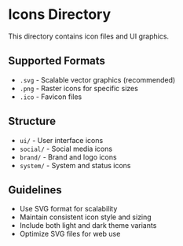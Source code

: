 # Icons Directory

This directory contains icon files and UI graphics.

## Supported Formats
- `.svg` - Scalable vector graphics (recommended)
- `.png` - Raster icons for specific sizes
- `.ico` - Favicon files

## Structure
- `ui/` - User interface icons
- `social/` - Social media icons
- `brand/` - Brand and logo icons
- `system/` - System and status icons

## Guidelines
- Use SVG format for scalability
- Maintain consistent icon style and sizing
- Include both light and dark theme variants
- Optimize SVG files for web use
